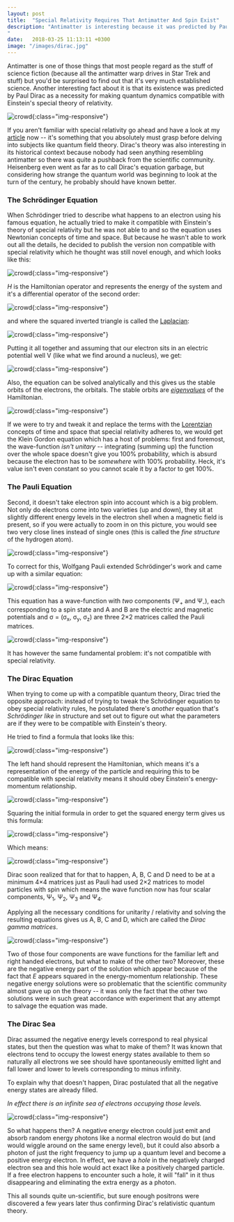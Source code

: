 ```yaml
---
layout: post
title:  "Special Relativity Requires That Antimatter And Spin Exist"
description: "Antimatter is interesting because it was predicted by Paul Dirac's equation before it was actually discovered in a laboratory and for a while this prediction was actually problematic because no one had actually seen such an exotic form of matter.
"
date:   2018-03-25 11:13:11 +0300
image: "/images/dirac.jpg"
---
```

Antimatter is one of those things that most people regard as the stuff of science fiction (because all the antimatter warp drives in Star Trek and stuff) but you'd be surprised to find out that it's very much established science. Another interesting fact about it is that its existence was predicted by Paul Dirac as a necessity for making quantum dynamics compatible with Einstein's special theory of relativity.

![crowd](/images/dirac.jpg){:class="img-responsive"}

If you aren't familiar with special relativity go ahead and have a look at my [article](http://florintoader.net/special-relativity) now -- it's something that you absolutely must grasp before delving into subjects like quantum field theory. Dirac's theory was also interesting in its historical context because nobody had seen anything resembling antimatter so there was quite a pushback from the scientific community. Heisenberg even went as far as to call Dirac's equation garbage, but considering how strange the quantum world was beginning to look at the turn of the century, he probably should have known better.

### The Schrödinger Equation
When Schrödinger tried to describe what happens to an electron using his famous equation, he actually tried to make it compatible with Einstein's theory of special relativity but he was not able to and so the equation uses Newtonian concepts of time and space. But because he wasn't able to work out all the details, he decided to publish the version non compatible with special relativity which he thought was still novel enough, and which looks like this:

![crowd](/images/schrodinger.svg){:class="img-responsive"}

*H* is the Hamiltonian operator and represents the energy of the system and it's a differential operator of the second order:

![crowd](/images/hamiltonian.svg){:class="img-responsive"}

and where the squared inverted triangle is called the [Laplacian](https://en.wikipedia.org/wiki/Laplace_operator):

![crowd](/images/laplacian.svg){:class="img-responsive"}

Putting it all together and assuming that our electron sits in an electric potential well V (like what we find around a nucleus), we get:

![crowd](/images/schrodinger2.svg){:class="img-responsive"}

Also, the equation can be solved analytically and this gives us the stable orbits of the electrons, the orbitals. The stable orbits are [*eigenvalues*](https://en.wikipedia.org/wiki/Eigenvalues_and_eigenvectors) of the Hamiltonian.

![crowd](/images/orbitals.gif){:class="img-responsive"}

If we were to try and tweak it and replace the terms with the [Lorentzian](https://en.wikipedia.org/wiki/Lorentz_covariance) concepts of time and space that special relativity adheres to, we would get the Klein Gordon equation which has a host of problems: first and foremost, the wave-function *isn't unitary* -- integrating (summing up) the function over the whole space doesn't give you 100% probability, which is absurd because the electron has to be *somewhere* with 100% probability. Heck, it's value isn't even constant so you cannot scale it by a factor to get 100%.

### The Pauli Equation
Second, it doesn't take electron spin into account which is a big problem. Not only do electrons come into two varieties (up and down), they sit at slightly different energy levels in the electron shell when a magnetic field is present, so if you were actually to zoom in on this picture, you would see two very close lines instead of single ones (this is called the *fine structure* of the hydrogen atom).

![crowd](/images/hydrogen-spectrum.png){:class="img-responsive"}

To correct for this, Wolfgang Pauli extended Schrödinger's work and came up with a similar equation:

![crowd](/images/pauli2.svg){:class="img-responsive"}

This equation has a wave-function with *two* components (&#936;<sub>+</sub> and &#936;<sub>-</sub>), each corresponding to a spin state and A and B are the electric and magnetic potentials and σ = (σ<sub>x</sub>, σ<sub>y</sub>, σ<sub>z</sub>) are three 2&times;2 matrices called the Pauli matrices.

![crowd](/images/pauli3.svg){:class="img-responsive"}

It has however the same fundamental problem: it's not compatible with special relativity.

### The Dirac Equation
When trying to come up with a compatible quantum theory, Dirac tried the opposite approach: instead of trying to tweak the Schrödinger equation to obey special relativity rules, he postulated there's *another* equation that's *Schrödinger like* in structure and set out to figure out what the parameters are if they were to be compatible with Einstein's theory.

He tried to find a formula that looks like this:

![crowd](/images/dirac-generic.svg){:class="img-responsive"}

The left hand should represent the Hamiltonian, which means it's a representation of the energy of the particle and requiring this to be compatible with special relativity means it should obey Einstein's energy-momentum relationship.

![crowd](/images/energy-momentum.svg){:class="img-responsive"}

Squaring the initial formula in order to get the squared energy term gives us this formula:

![crowd](/images/dirac2.svg){:class="img-responsive"}

Which means:

![crowd](/images/dirac6.svg){:class="img-responsive"}

Dirac soon realized that for that to happen, A, B, C and D need to be at a minimum 4&times;4 matrices just as Pauli had used 2&times;2 matrices to model particles with spin which means the wave function now has four scalar components, &#936;<sub>1</sub>, &#936;<sub>2</sub>, &#936;<sub>3</sub> and &#936;<sub>4</sub>.

Applying all the necessary conditions for unitarity / relativity and solving the resulting equations gives us A, B, C and D, which are called the *Dirac gamma matrices*.

![crowd](/images/gamma-matrices.svg){:class="img-responsive"}

Two of those four components are wave functions for the familiar left and right handed electrons, but what to make of the other two? Moreover, these are the negative energy part of the solution which appear because of the fact that *E* appears squared in the energy-momentum relationship. These negative energy solutions were so problematic that the scientific community almost gave up on the theory -- it was only the fact that the other two solutions were in such great accordance with experiment that any attempt to salvage the equation was made.

### The Dirac Sea
Dirac assumed the negative energy levels correspond to real physical states, but then the question was what to make of them? It was known that electrons tend to occupy the lowest energy states available to them so naturally all electrons we see should have spontaneously emitted light and fall lower and lower to levels corresponding to minus infinity.

To explain why that doesn't happen, Dirac postulated that all the negative energy states are already filled.

*In effect there is an infinite sea of electrons occupying those levels.*

![crowd](/images/diracsea.png){:class="img-responsive"}

So what happens then? A negative energy electron could just emit and absorb random energy photons like a normal electron would do but (and would wiggle around on the same energy level), but it could also absorb a photon of just the right frequency to jump up a quantum level and become a positive energy electron. In effect, we have a *hole* in the negatively charged electron sea and this hole would act exact like a positively charged particle. If a free electron happens to encounter such a hole, it will "fall" in it thus disappearing and eliminating the extra energy as a photon.

This all sounds quite un-scientific, but sure enough positrons were discovered a few years later thus confirming Dirac's relativistic quantum theory.
